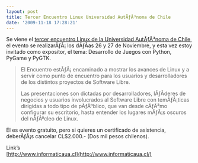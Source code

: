 ```yaml
---
layout: post
title: Tercer Encuentro Linux Universidad AutÃƒÂ³noma de Chile
date: '2009-11-18 17:28:21'
---
```



Se viene el [tercer encuentro Linux de la Universidad AutÃƒÂ³noma de Chile](http://www.informaticaua.cl/), el evento se realizarÃƒÂ¡ los dÃƒÂ­as 26 y 27 de Noviembre, y esta vez estoy invitado como expositor, el tema: Desarrollo de Juegos con Python, PyGame y PyGTK.

> El Encuentro estÃƒÂ¡ encaminado a mostrar los avances de Linux y a servir como punto de encuentro para los usuarios y desarrolladores de los distintos proyectos de Software Libre.
> 
> Las presentaciones son dictadas por desarrolladores, lÃƒÂ­deres de negocios y usuarios involucrados al Software Libre con temÃƒÂ¡ticas dirigidas a todo tipo de pÃƒÂºblico, que van desde cÃƒÂ³mo configurar su escritorio, hasta entender los lugares mÃƒÂ¡s oscuros del nÃƒÂºcleo de Linux.

El es evento gratuito, pero si quieres un certificado de asistencia, deberÃƒÂ¡s cancelar CL$2.000.- (Dos mil pesos chilenos).

Link’s  
[http://www.informaticaua.cl](http://www.informaticaua.cl/)


